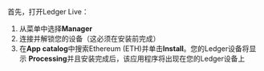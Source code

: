 首先，打开Ledger Live：

1. 从菜单中选择**Manager**
2. 连接并解锁您的设备（这必须在安装前完成）
3. 在**App catalog**中搜索Ethereum (ETH)并单击**Install**。您的Ledger设备将显示 **Processing**并且安装完成后，该应用程序将出现在您的Ledger设备上